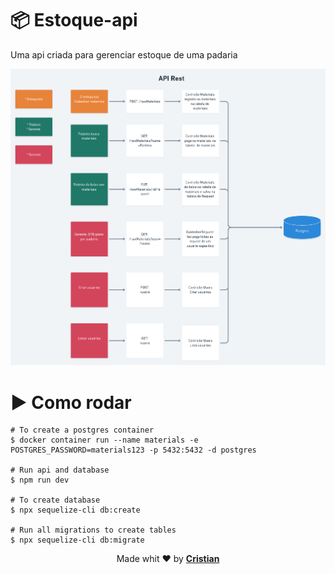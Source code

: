 # 📦 Estoque-api

Uma api criada para gerenciar estoque de uma padaria

<p aligin="center">
<img src="./.github/assets/Estoque.png" alt="Esquema">

</p>

# ▶ Como rodar

```
# To create a postgres container
$ docker container run --name materials -e POSTGRES_PASSWORD=materials123 -p 5432:5432 -d postgres

# Run api and database
$ npm run dev

# To create database
$ npx sequelize-cli db:create

# Run all migrations to create tables
$ npx sequelize-cli db:migrate
```

<p align="center">Made whit ❤️ by <strong><a href="http://linkedin.com/in/cristian-silva-dev" target="blank" >Cristian</></p></strong>
